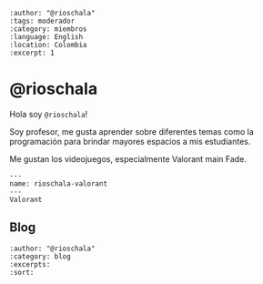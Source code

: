 ```{post} 2023-07-18
:author: "@rioschala"
:tags: moderador
:category: miembros
:language: English
:location: Colombia
:excerpt: 1
```

# @rioschala

Hola soy `@rioschala`! 

Soy profesor, me gusta aprender sobre diferentes temas como la programación para brindar mayores espacios a mis estudiantes. 

Me gustan los videojuegos, especialmente Valorant main Fade. 

```{figure} index.md-data/valorant.png
---
name: rioschala-valorant
---
Valorant
```

## Blog

```{postlist}
:author: "@rioschala"
:category: blog
:excerpts:
:sort:
```


